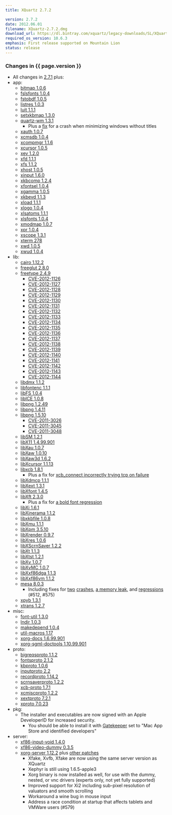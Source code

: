 ```yaml
---
title: XQuartz 2.7.2

version: 2.7.2
date: 2012.06.01
filename: XQuartz-2.7.2.dmg
download_url: https://dl.bintray.com/xquartz/legacy-downloads/SL/XQuartz-2.7.2.dmg
required_os_version: 10.6.3
emphasis: First release supported on Mountain Lion
status: release
---
```


### Changes in {{ page.version }} ###
  * All changes in [2.7.1](XQuartz-2.7.1.html) plus:
  * app:
    * [bitmap 1.0.6](https://lists.freedesktop.org/archives/xorg-announce/2012-March/001875.html)
    * [fslsfonts 1.0.4](https://lists.freedesktop.org/archives/xorg-announce/2012-April/001938.html)
    * [fstobdf 1.0.5](https://lists.freedesktop.org/archives/xorg-announce/2012-April/001939.html)
    * [listres 1.0.3](https://lists.freedesktop.org/archives/xorg-announce/2012-February/001838.html)
    * [luit 1.1.1](https://lists.freedesktop.org/archives/xorg-announce/2012-March/001894.html)
    * [setxkbmap 1.3.0](https://lists.freedesktop.org/archives/xorg-announce/2012-March/001895.html)
    * [quartz-wm 1.3.1](https://github.com/jeremyhu/quartz-wm/commit/quartz-wm-1.3.1)
      * Plus a [fix](https://github.com/jeremyhu/quartz-wm/commit/c28527b1340c51f2b492a31e49127106cebbfc5d) for a crash when minimizing windows without titles
    * [xauth 1.0.7](https://lists.freedesktop.org/archives/xorg-announce/2012-March/001896.html)
    * [xcmsdb 1.0.4](https://lists.freedesktop.org/archives/xorg-announce/2012-February/001823.html)
    * [xcompmgr 1.1.6](https://lists.freedesktop.org/archives/xorg-announce/2012-February/001824.html)
    * [xcursor 1.0.5](https://lists.freedesktop.org/archives/xorg-announce/2012-March/001897.html)
    * [xev 1.2.0](https://lists.freedesktop.org/archives/xorg-announce/2012-February/001830.html)
    * [xfd 1.1.1](https://lists.freedesktop.org/archives/xorg-announce/2012-February/001826.html)
    * [xfs 1.1.2](https://lists.freedesktop.org/archives/xorg-announce/2012-February/001837.html)
    * [xhost 1.0.5](https://lists.freedesktop.org/archives/xorg-announce/2012-March/001898.html)
    * [xinput 1.6.0](https://lists.freedesktop.org/archives/xorg-announce/2012-May/001955.html)
    * [xkbcomp 1.2.4](https://lists.freedesktop.org/archives/xorg-announce/2012-March/001899.html)
    * [xfontsel 1.0.4](https://lists.freedesktop.org/archives/xorg-announce/2012-March/001900.html)
    * [xgamma 1.0.5](https://lists.freedesktop.org/archives/xorg-announce/2012-March/001901.html)
    * [xkbevd 1.1.3](https://lists.freedesktop.org/archives/xorg-announce/2012-March/001902.html)
    * [xload 1.1.1](https://lists.freedesktop.org/archives/xorg-announce/2012-March/001904.html)
    * [xlogo 1.0.4](https://lists.freedesktop.org/archives/xorg-announce/2012-March/001905.html)
    * [xlsatoms 1.1.1](https://lists.freedesktop.org/archives/xorg-announce/2012-March/001925.html)
    * [xlsfonts 1.0.4](https://lists.freedesktop.org/archives/xorg-announce/2012-April/001936.html)
    * [xmodmap 1.0.7](https://lists.freedesktop.org/archives/xorg-announce/2012-April/001940.html)
    * [xpr 1.0.4](https://lists.freedesktop.org/archives/xorg-announce/2012-March/001926.html)
    * [xscope 1.3.1](https://lists.freedesktop.org/archives/xorg-announce/2012-February/001831.html)
    * [xterm 278](https://lists.freedesktop.org/archives/xorg/2012-January/053994.html)
    * [xwd 1.0.5](https://lists.freedesktop.org/archives/xorg-announce/2012-February/001833.html)
    * [xwud 1.0.4](https://lists.freedesktop.org/archives/xorg-announce/2012-March/001927.html)
  * lib:
    * [cairo 1.12.2](http://cairographics.org/news/cairo-1.12.2)
    * [freeglut 2.8.0](http://freeglut.sourceforge.net/news.php)
    * [freetype 2.4.9](https://sourceforge.net/projects/freetype/files/freetype2/2.4.9/README/view)
      * [CVE-2012-1126](https://cve.mitre.org/cgi-bin/cvename.cgi?name=CVE-2012-1126)
      * [CVE-2012-1127](https://cve.mitre.org/cgi-bin/cvename.cgi?name=CVE-2012-1127)
      * [CVE-2012-1128](https://cve.mitre.org/cgi-bin/cvename.cgi?name=CVE-2012-1128)
      * [CVE-2012-1129](https://cve.mitre.org/cgi-bin/cvename.cgi?name=CVE-2012-1129)
      * [CVE-2012-1130](https://cve.mitre.org/cgi-bin/cvename.cgi?name=CVE-2012-1130)
      * [CVE-2012-1131](https://cve.mitre.org/cgi-bin/cvename.cgi?name=CVE-2012-1131)
      * [CVE-2012-1132](https://cve.mitre.org/cgi-bin/cvename.cgi?name=CVE-2012-1132)
      * [CVE-2012-1133](https://cve.mitre.org/cgi-bin/cvename.cgi?name=CVE-2012-1133)
      * [CVE-2012-1134](https://cve.mitre.org/cgi-bin/cvename.cgi?name=CVE-2012-1134)
      * [CVE-2012-1135](https://cve.mitre.org/cgi-bin/cvename.cgi?name=CVE-2012-1135)
      * [CVE-2012-1136](https://cve.mitre.org/cgi-bin/cvename.cgi?name=CVE-2012-1136)
      * [CVE-2012-1137](https://cve.mitre.org/cgi-bin/cvename.cgi?name=CVE-2012-1137)
      * [CVE-2012-1138](https://cve.mitre.org/cgi-bin/cvename.cgi?name=CVE-2012-1138)
      * [CVE-2012-1139](https://cve.mitre.org/cgi-bin/cvename.cgi?name=CVE-2012-1139)
      * [CVE-2012-1140](https://cve.mitre.org/cgi-bin/cvename.cgi?name=CVE-2012-1140)
      * [CVE-2012-1141](https://cve.mitre.org/cgi-bin/cvename.cgi?name=CVE-2012-1141)
      * [CVE-2012-1142](https://cve.mitre.org/cgi-bin/cvename.cgi?name=CVE-2012-1142)
      * [CVE-2012-1143](https://cve.mitre.org/cgi-bin/cvename.cgi?name=CVE-2012-1143)
      * [CVE-2012-1144](https://cve.mitre.org/cgi-bin/cvename.cgi?name=CVE-2012-1144)
    * [libdmx 1.1.2](https://lists.freedesktop.org/archives/xorg-announce/2012-March/001867.html)
    * [libfontenc 1.1.1](https://lists.freedesktop.org/archives/xorg-announce/2012-March/001841.html)
    * [libFS 1.0.4](https://lists.freedesktop.org/archives/xorg-announce/2012-March/001842.html)
    * [libICE 1.0.8](https://lists.freedesktop.org/archives/xorg-announce/2012-March/001843.html)
    * [libpng 1.2.49](https://sourceforge.net/mailarchive/message.php?msg_id=29055938)
    * [libpng 1.4.11](https://sourceforge.net/mailarchive/message.php?msg_id=29055938)
    * [libpng 1.5.10](https://sourceforge.net/mailarchive/message.php?msg_id=29055938)
      * [CVE-2011-3026](https://cve.mitre.org/cgi-bin/cvename.cgi?name=CVE-2011-3026)
      * [CVE-2011-3045](https://cve.mitre.org/cgi-bin/cvename.cgi?name=CVE-2011-3045)
      * [CVE-2011-3048](https://cve.mitre.org/cgi-bin/cvename.cgi?name=CVE-2011-3048)
    * [libSM 1.2.1](https://lists.freedesktop.org/archives/xorg-announce/2012-March/001844.html)
    * [libX11 1.4.99.901](https://lists.freedesktop.org/archives/xorg-announce/2012-March/001882.html)
    * [libXau 1.0.7](https://lists.freedesktop.org/archives/xorg-announce/2012-March/001849.html)
    * [libXaw 1.0.10](https://lists.freedesktop.org/archives/xorg-announce/2012-March/001891.html)
    * [libXaw3d 1.6.2](https://lists.freedesktop.org/archives/xorg/2012-March/054376.html)
    * [libXcursor 1.1.13](https://lists.freedesktop.org/archives/xorg-announce/2012-March/001852.html)
    * [libxcb 1.8.1](https://lists.freedesktop.org/archives/xorg-announce/2012-March/001876.html)
      * Plus a fix for [xcb_connect incorrectly trying tcp on failure](https://cgit.freedesktop.org/xcb/libxcb/commit/?id=5f8f2ba1c4f9ac74c8f301dcca8566e296e37995)
    * [libXdmcp 1.1.1](https://lists.freedesktop.org/archives/xorg-announce/2012-March/001853.html)
    * [libXext 1.3.1](https://lists.freedesktop.org/archives/xorg-announce/2012-March/001854.html)
    * [libXfont 1.4.5](https://lists.freedesktop.org/archives/xorg-announce/2012-March/001840.html)
    * [libXft 2.3.0](https://lists.freedesktop.org/archives/xorg-announce/2012-March/001855.html)
      * Plus a fix for [a bold font regression](https://bugs.freedesktop.org/show_bug.cgi?id=42173)
    * [libXi 1.6.1](https://lists.freedesktop.org/archives/xorg-announce/2012-May/001945.html)
    * [libXinerama 1.1.2](https://lists.freedesktop.org/archives/xorg-announce/2012-March/001856.html)
    * [libxkbfile 1.0.8](https://lists.freedesktop.org/archives/xorg-announce/2012-March/001857.html)
    * [libXmu 1.1.1](https://lists.freedesktop.org/archives/xorg-announce/2012-March/001848.html)
    * [libXpm 3.5.10](https://lists.freedesktop.org/archives/xorg-announce/2012-March/001858.html)
    * [libXrender 0.9.7](https://lists.freedesktop.org/archives/xorg-announce/2012-March/001859.html)
    * [libXres 1.0.6](https://lists.freedesktop.org/archives/xorg-announce/2012-March/001860.html)
    * [libXScrnSaver 1.2.2](https://lists.freedesktop.org/archives/xorg-announce/2012-March/001861.html)
    * [libXt 1.1.3](https://lists.freedesktop.org/archives/xorg-announce/2012-March/001883.html)
    * [libXtst 1.2.1](https://lists.freedesktop.org/archives/xorg-announce/2012-March/001862.html)
    * [libXv 1.0.7](https://lists.freedesktop.org/archives/xorg-announce/2012-March/001863.html)
    * [libXvMC 1.0.7](https://lists.freedesktop.org/archives/xorg-announce/2012-March/001864.html)
    * [libXxf86dga 1.1.3](https://lists.freedesktop.org/archives/xorg-announce/2012-March/001865.html)
    * [libXxf86vm 1.1.2](https://lists.freedesktop.org/archives/xorg-announce/2012-March/001866.html)
    * [mesa 8.0.3](http://mesa3d.org/relnotes-8.0.3.html)
      * Including fixes for [two](https://cgit.freedesktop.org/mesa/mesa/commit/?h=8.0&id=bb30e76328e9dd80b0c7a7688828e3cf8e662b1b) [crashes](https://cgit.freedesktop.org/mesa/mesa/commit/?h=8.0&id=6095a17534c2694760300701fee59a320950f271), [a memory leak](https://cgit.freedesktop.org/mesa/mesa/commit/?h=8.0&id=69d8a25d429bccf960e98e5c126e1ef2ae4ffe9d), and [regres](https://cgit.freedesktop.org/mesa/mesa/commit/?h=8.0&id=7e624edba4c9f0fb2bcc322ef0b1b6401aa0a075)[sions](https://cgit.freedesktop.org/mesa/mesa/commit/?h=8.0&id=9724c8d13c09773dcf9674f15accd8f2f4d148ff) (#512, #575)
    * [xpyb 1.3.1](https://lists.freedesktop.org/archives/xcb/2012-March/007701.html)
    * [xtrans 1.2.7](https://lists.freedesktop.org/archives/xorg-announce/2012-March/001892.html)
  * misc:
    * [font-util 1.3.0](https://lists.freedesktop.org/archives/xorg-announce/2012-February/001836.html)
    * [lndir 1.0.3](https://lists.freedesktop.org/archives/xorg-announce/2012-March/001869.html)
    * [makedepend 1.0.4](https://lists.freedesktop.org/archives/xorg-announce/2012-March/001870.html)
    * [util-macros 1.17](https://lists.freedesktop.org/archives/xorg-announce/2012-March/001879.html)
    * [xorg-docs 1.6.99.901](https://lists.freedesktop.org/archives/xorg-announce/2012-April/001932.html)
    * [xorg-sgml-doctools 1.10.99.901](https://lists.freedesktop.org/archives/xorg-announce/2012-April/001931.html)
  * proto:
    * [bigreqsproto 1.1.2](https://lists.freedesktop.org/archives/xorg-announce/2012-March/001893.html)
    * [fontsproto 2.1.2](https://lists.freedesktop.org/archives/xorg-announce/2012-March/001893.html)
    * [kbproto 1.0.6](https://lists.freedesktop.org/archives/xorg-announce/2012-March/001893.html)
    * [inputproto 2.2](https://lists.freedesktop.org/archives/xorg-announce/2012-March/001839.html)
    * [recordproto 1.14.2](https://lists.freedesktop.org/archives/xorg-announce/2012-March/001893.html)
    * [scrnsaverproto 1.2.2](https://lists.freedesktop.org/archives/xorg-announce/2012-March/001893.html)
    * [xcb-proto 1.7.1](https://lists.freedesktop.org/archives/xorg-announce/2012-March/001907.html)
    * [xcmiscproto 1.2.2](https://lists.freedesktop.org/archives/xorg-announce/2012-March/001893.html)
    * [xextproto 7.2.1](https://lists.freedesktop.org/archives/xorg-announce/2012-March/001893.html)
    * [xproto 7.0.23](https://lists.freedesktop.org/archives/xorg-announce/2012-March/001884.html)
  * pkg:
    * The installer and executables are now signed with an Apple DeveloperID for increased security.
      * You should be able to install it with [Gatekeeper](http://www.apple.com/macosx/mountain-lion/features.html#gatekeeper) set to "Mac App Store and identified developers"
  * server:
    * [xf86-input-void 1.4.0](https://lists.x.org/archives/xorg-announce/2011-May/001658.html)
    * [xf86-video-dummy 0.3.5](https://lists.x.org/archives/xorg-announce/2011-December/001785.html)
    * [xorg-server 1.12.2](https://lists.freedesktop.org/archives/xorg-announce/2012-May/001963.html) plus [other patches](https://github.com/XQuartz/xorg-server/commits/XQuartz-2.7.2)
      * Xfake, Xvfb, Xfake are now using the same server version as XQuartz
      * Xephyr is still using 1.6.5-apple3
      * Xorg binary is now installed as well, for use with the dummy, nested, or vnc drivers (experts only, not yet fully supported)
      * Improved support for Xi2 including sub-pixel resolution of valuators and smooth scrolling
      * Workaround a wine bug in mouse input
      * Address a race condition at startup that affects tablets and VMWare users (#579)
